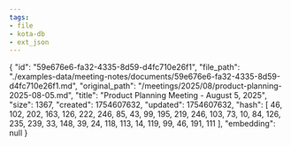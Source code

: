 ```yaml
---
tags:
- file
- kota-db
- ext_json
---
```

{
  "id": "59e676e6-fa32-4335-8d59-d4fc710e26f1",
  "file_path": "./examples-data/meeting-notes/documents/59e676e6-fa32-4335-8d59-d4fc710e26f1.md",
  "original_path": "/meetings/2025/08/product-planning-2025-08-05.md",
  "title": "Product Planning Meeting - August 5, 2025",
  "size": 1367,
  "created": 1754607632,
  "updated": 1754607632,
  "hash": [
    46,
    102,
    202,
    163,
    126,
    222,
    246,
    85,
    43,
    99,
    195,
    219,
    246,
    103,
    73,
    10,
    84,
    126,
    235,
    239,
    33,
    148,
    39,
    24,
    118,
    113,
    14,
    119,
    99,
    46,
    191,
    111
  ],
  "embedding": null
}